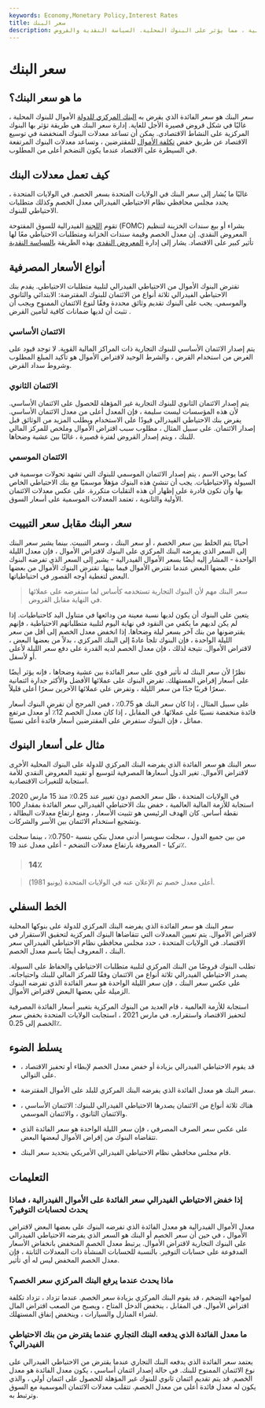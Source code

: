 ```yaml
---
keywords: Economy,Monetary Policy,Interest Rates
title: سعر البنك
description: سعر البنك هو سعر الفائدة الذي يقرض به البنك المركزي للدولة الأموال للبنوك المحلية ، مما يؤثر على البنوك المحلية. السياسة النقدية والقروض.
---
```


# سعر البنك
## ما هو سعر البنك؟

سعر البنك هو سعر الفائدة الذي يقرض به [البنك المركزي للدولة](/centralbank) الأموال للبنوك المحلية ، غالبًا في شكل قروض قصيرة الأجل للغاية. إدارة سعر البنك هي طريقة تؤثر بها البنوك المركزية على النشاط الاقتصادي. يمكن أن تساعد معدلات البنوك المنخفضة في توسيع الاقتصاد عن طريق خفض [تكلفة الأموال](/costoffunds) للمقترضين ، وتساعد معدلات البنوك المرتفعة في السيطرة على الاقتصاد عندما يكون التضخم أعلى من المطلوب.

## كيف تعمل معدلات البنك

غالبًا ما يُشار إلى سعر البنك في الولايات المتحدة بسعر الخصم. في الولايات المتحدة ، يحدد مجلس محافظي نظام الاحتياطي الفيدرالي معدل الخصم وكذلك متطلبات الاحتياطي للبنوك.

تقوم [اللجنة](/fomc) الفيدرالية للسوق المفتوحة (FOMC) بشراء أو بيع سندات الخزينة لتنظيم المعروض النقدي. إن معدل الخصم وقيمة سندات الخزانة ومتطلبات الاحتياطي معًا لها تأثير كبير على الاقتصاد. يشار إلى إدارة [المعروض النقدي](/moneysupply) بهذه الطريقة [بالسياسة النقدية](/monetarypolicy)

## أنواع الأسعار المصرفية

تقترض البنوك الأموال من الاحتياطي الفيدرالي لتلبية متطلبات الاحتياطي. يقدم بنك الاحتياطي الفيدرالي ثلاثة أنواع من الائتمان للبنوك المقترضة: الابتدائي والثانوي والموسمي. يجب على البنوك تقديم وثائق محددة وفقًا لنوع الائتمان الممنوح ويجب أن تثبت أن لديها ضمانات كافية لتأمين القرض .

### الائتمان الأساسي

يتم إصدار الائتمان الأساسي للبنوك التجارية ذات المراكز المالية القوية. لا توجد قيود على الغرض من استخدام القرض ، والشرط الوحيد لاقتراض الأموال هو تأكيد المبلغ المطلوب وشروط سداد القرض.

### الائتمان الثانوي

يتم إصدار الائتمان الثانوي للبنوك التجارية غير المؤهلة للحصول على الائتمان الأساسي. لأن هذه المؤسسات ليست سليمة ، فإن المعدل أعلى من معدل الائتمان الأساسي. يفرض بنك الاحتياطي الفيدرالي قيودًا على الاستخدام ويطلب المزيد من الوثائق قبل إصدار الائتمان. على سبيل المثال ، مطلوب سبب اقتراض الأموال وملخص للمركز المالي للبنك ، ويتم إصدار القروض لفترة قصيرة ، غالبًا بين عشية وضحاها.

### الائتمان الموسمي

كما يوحي الاسم ، يتم إصدار الائتمان الموسمي للبنوك التي تشهد تحولات موسمية في السيولة والاحتياطيات. يجب أن تنشئ هذه البنوك مؤهلاً موسميًا مع بنك الاحتياطي الخاص بها وأن تكون قادرة على إظهار أن هذه التقلبات متكررة. على عكس معدلات الائتمان الأولية والثانوية ، تعتمد المعدلات الموسمية على أسعار السوق.

## سعر البنك مقابل سعر التبييت

أحيانًا يتم الخلط بين سعر الخصم ، أو سعر البنك ، وسعر التبييت. بينما يشير سعر البنك إلى السعر الذي يفرضه البنك المركزي على البنوك لاقتراض الأموال ، فإن معدل الليلة الواحدة - المشار إليه أيضًا بسعر الأموال الفيدرالية - يشير إلى السعر الذي تفرضه البنوك على بعضها البعض عندما تقترض الأموال فيما بينها. تقترض البنوك الأموال من بعضها البعض لتغطية أوجه القصور في احتياطياتها.

> سعر البنك مهم لأن البنوك التجارية تستخدمه كأساس لما ستفرضه على عملائها في النهاية مقابل القروض.

>

يتعين على البنوك أن يكون لديها نسبة معينة من ودائعها في متناول اليد كاحتياطيات. إذا لم يكن لديهم ما يكفي من النقود في نهاية اليوم لتلبية متطلباتهم الاحتياطية ، فإنهم يقترضونها من بنك آخر بسعر ليلة وضحاها. إذا انخفض معدل الخصم إلى أقل من سعر الليلة الواحدة ، فإن البنوك تلجأ عادةً إلى البنك المركزي ، بدلاً من بعضها البعض ، لاقتراض الأموال. نتيجة لذلك ، فإن معدل الخصم لديه القدرة على دفع سعر الليلة لأعلى أو لأسفل.

نظرًا لأن سعر البنك له تأثير قوي على سعر الفائدة بين عشية وضحاها ، فإنه يؤثر أيضًا على أسعار إقراض المستهلك. تفرض البنوك على عملائها الأفضل والأكثر جدارة ائتمانية سعرًا قريبًا جدًا من سعر الليلة ، وتفرض على عملائها الآخرين سعرًا أعلى قليلاً.

على سبيل المثال ، إذا كان سعر البنك هو 0.75٪ ، فمن المرجح أن تفرض البنوك أسعار فائدة منخفضة نسبيًا على عملائها. في المقابل ، إذا كان معدل الخصم 12٪ أو معدل مرتفع مماثل ، فإن البنوك ستفرض على المقترضين أسعار فائدة أعلى نسبيًا.

## مثال على أسعار البنوك

سعر البنك هو سعر الفائدة الذي يفرضه البنك المركزي للدولة على البنوك المحلية الأخرى لاقتراض الأموال. تغير الدول أسعارها المصرفية لتوسيع أو تقييد المعروض النقدي للأمة استجابة للتغيرات الاقتصادية.

في الولايات المتحدة ، ظل سعر الخصم دون تغيير عند 0.25٪ منذ 15 مارس 2020. استجابة للأزمة المالية العالمية ، خفض بنك الاحتياطي الفيدرالي سعر الفائدة بمقدار 100 نقطة أساس. كان الهدف الرئيسي هو تثبيت الأسعار ، ومنع ارتفاع معدلات البطالة ، وتشجيع استخدام الائتمان بين الأسر والشركات.

من بين جميع الدول ، سجلت سويسرا أدنى معدل بنكي بنسبة -0.750٪ ، بينما سجلت تركيا - المعروفة بارتفاع معدلات التضخم - أعلى معدل عند 19٪.

> ### 14٪

> أعلى معدل خصم تم الإعلان عنه في الولايات المتحدة (يونيو 1981).

>

## الخط السفلي

سعر البنك هو سعر الفائدة الذي يفرضه البنك المركزي للدولة على بنوكها المحلية لاقتراض الأموال. يتم تعيين المعدلات التي تتقاضاها البنوك المركزية لتحقيق الاستقرار في الاقتصاد. في الولايات المتحدة ، حدد مجلس محافظي نظام الاحتياطي الفيدرالي سعر البنك ، المعروف أيضًا باسم معدل الخصم.

تطلب البنوك قروضًا من البنك المركزي لتلبية متطلبات الاحتياطي والحفاظ على السيولة. يصدر الاحتياطي الفيدرالي ثلاثة أنواع من الائتمان وفقًا للمركز المالي للبنك واحتياجاته. على عكس سعر البنك ، فإن سعر الليلة الواحدة هو سعر الفائدة الذي تفرضه البنوك الزميلة على بعضها البعض لاقتراض الأموال.

استجابة للأزمة العالمية ، قام العديد من البنوك المركزية بتغيير أسعار الفائدة المصرفية لتحفيز الاقتصاد واستقراره. في مارس 2021 ، استجابت الولايات المتحدة بخفض سعر الخصم إلى 0.25٪.

## يسلط الضوء

- قد يقوم الاحتياطي الفيدرالي بزيادة أو خفض معدل الخصم لإبطاء أو تحفيز الاقتصاد ، على التوالي.

- سعر البنك هو معدل الفائدة الذي يفرضه البنك المركزي للبلد على الأموال المقترضة.

- هناك ثلاثة أنواع من الائتمان يصدرها الاحتياطي الفيدرالي للبنوك: الائتمان الأساسي ، والائتمان الثانوي ، والائتمان الموسمي.

- على عكس سعر الصرف المصرفي ، فإن سعر الليلة الواحدة هو سعر الفائدة الذي تتقاضاه البنوك من إقراض الأموال لبعضها البعض.

- قام مجلس محافظي نظام الاحتياطي الفيدرالي الأمريكي بتحديد سعر البنك.

## التعليمات

### إذا خفض الاحتياطي الفيدرالي سعر الفائدة على الأموال الفيدرالية ، فماذا يحدث لحسابات التوفير؟

معدل الأموال الفيدرالية هو معدل الفائدة الذي تفرضه البنوك على بعضها البعض لاقتراض الأموال ، في حين أن سعر الخصم أو البنك هو السعر الذي يفرضه الاحتياطي الفيدرالي على البنوك التجارية لاقتراض الأموال. يرتبط معدل الخصم المنخفض بانخفاض الأسعار المدفوعة على حسابات التوفير. بالنسبة للحسابات المنشأة ذات المعدلات الثابتة ، فإن معدل الخصم المخفض ليس له أي تأثير.

### ماذا يحدث عندما يرفع البنك المركزي سعر الخصم؟

لمواجهة التضخم ، قد يقوم البنك المركزي بزيادة سعر الخصم. عندما تزداد ، تزداد تكلفة اقتراض الأموال. في المقابل ، ينخفض الدخل المتاح ، ويصبح من الصعب اقتراض المال لشراء المنازل والسيارات ، وينخفض إنفاق المستهلك.

### ما معدل الفائدة الذي يدفعه البنك التجاري عندما يقترض من بنك الاحتياطي الفيدرالي؟

يعتمد سعر الفائدة الذي يدفعه البنك التجاري عندما يقترض من الاحتياطي الفيدرالي على نوع الائتمان الممنوح للبنك. في حالة إصدار ائتمان أساسي ، يكون معدل الفائدة هو معدل الخصم. قد يتم تقديم ائتمان ثانوي للبنوك غير المؤهلة للحصول على ائتمان أولي ، والذي يكون له معدل فائدة أعلى من معدل الخصم. تتقلب معدلات الائتمان الموسمية مع السوق وترتبط به.

